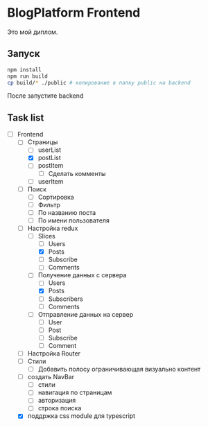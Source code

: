 # BlogPlatform Frontend

Это мой диплом.  

## Запуск
```bash
npm install
npm run build
cp build/* ./public # копирование в папку public на backend
```
После запустите backend

## Task list
- [ ] Frontend
  - [ ] Страницы
    - [ ] userList
    - [x] postList
    - [ ] postItem
      - [ ] Сделать комменты
    - [ ] userItem
  - [ ] Поиск
    - [ ] Сортировка
    - [ ] Фильтр
    - [ ] По названию поста
    - [ ] По имени пользователя
  - [ ] Настройка redux
    - [ ] Slices
      - [ ] Users
      - [x] Posts
      - [ ] Subscribe
      - [ ] Comments
    - [ ] Получение данных с сервера
      - [ ] Users
      - [x] Posts
      - [ ] Subscribers
      - [ ] Comments
    - [ ] Отправление данных на сервер
      - [ ] User
      - [ ] Post
      - [ ] Subscribe
      - [ ] Comment
  - [ ] Настройка Router
  - [ ] Стили
    - [ ] Добавить полосу ограничивающая визуально контент
  - [ ] создать NavBar
    - [ ] стили
    - [ ] навигация по страницам
    - [ ] авторизация
    - [ ] строка поиска
  - [x] поддржка css module для typescript